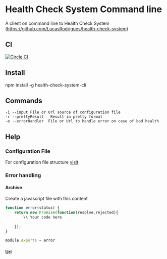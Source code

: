 # Health Check System Command line

A client on command line to Health Check System (https://github.com/LucasRodrigues/health-check-system)

## CI
[![Circle CI](https://circleci.com/gh/LucasRodrigues/health-check-system-cli.svg?style=svg)](https://circleci.com/gh/LucasRodrigues/health-check-system-cli)

## Install

npm install -g health-check-system-cli

## Commands

    -i --input File or Url source of configuration file
    -r --prettyResult   Result in pretty format
    -e --errorHandler  File or Url to handle error on case of bad health

###


## Help

### Configuration File
For configuration file structure [visit](https://github.com/LucasRodrigues/health-check-system/blob/master/readme.md#json-format)

### Error handling

#### Archive

Create a javascript file with this content

```js
function error(status) {
    return new Promise(function(resolve,rejected){
        \\ Your code here
       
    });
}

module.exports = error
```

#### Url
